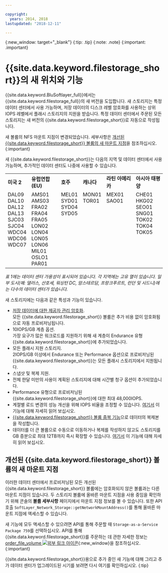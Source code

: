 ```yaml
---

copyright:
  years: 2014, 2018
lastupdated: "2018-12-11"

---
```

{:new_window: target="_blank"}
 {:tip: .tip}
 {:note: .note}
 {:important: .important}

# {{site.data.keyword.filestorage_short}}의 새 위치와 기능

{{site.data.keyword.BluSoftlayer_full}}에서는 {{site.data.keyword.filestorage_full}}의 새 버전을 도입합니다. 새 스토리지는 특정 데이터 센터에서 사용 가능하며, 저장 데이터의 디스크 레벨 암호화를 사용하는 상위 IOPS 레벨에서 플래시 스토리지의 지원을 받습니다. 특정 데이터 센터에서 주문된 모든 스토리지는 새 버전의 {{site.data.keyword.filestorage_short}}로 자동으로 작성됩니다.

새 볼륨의 NFS 마운트 지점이 변경되었습니다. 세부사항은 [개선된 {{site.data.keyword.filestorage_short}} 볼륨의 새 마운트 지점](#new-mount-point-for-enhanced-file-storage-volumes)을 참조하십시오.
{:important}

새 {{site.data.keyword.filestorage_short}}는 다음의 지역 및 데이터 센터에서 사용 가능하며, 추가적인 데이터 센터도 나중에 사용할 수 있습니다.

<table role="presentation">
  <tr>
    <td><strong>미국 2</strong></td>
    <td><strong>유럽연합(EU)</strong></td>
    <td><strong>호주</strong></td>
    <td><strong>캐나다</strong></td>
    <td><strong>라틴 아메리카</strong></td>
    <td><strong>아시아 태평양</strong></td>
  </tr>
  <tr>
    <td>DAL09<br />
	DAL10<br />
	DAL12<br />
	DAL13<br />
	SJC03<br />
SJC04<br />
	WDC04<br />
	WDC06<br />
	WDC07<br />
	<br /><br /><br />
    </td>
    <td>AMS01<br />
AMS03<br />
	FRA02<br />
	FRA04<br />
	FRA05<br />
	LON02<br />
	LON04<br />
	LON05<br />
	LON06<br />
	MIL01<br />
	OSLO1<br />
	PAR01<br />
    </td>
    <td>MEL01<br />
SYD01<br />
SYD04<br />
        SYD05<br /><br /><br /><br /><br /><br /><br /><br /><br />
    </td>
    <td>MON01<br />
TOR01<br />
	<br /><br /><br /><br /><br /><br /><br /><br /><br /><br />
    </td>
    <td>MEX01<br />
SAO01<br />
	<br /><br /><br /><br /><br /><br /><br /><br /><br /><br />
    </td>
    <td>CHE01<br />
HKG02<br />
	SEO01<br />
	SNG01<br />
TOK02<br />
	TOK04<br />
	TOK05<br />
	<br /><br /><br /><br /><br />
    </td>
  </tr>
</table>

*표 1에는 데이터 센터 가용성이 표시되어 있습니다. 각 지역에는 고유 열이 있습니다. 일부 도시(예: 댈러스, 산호세, 워싱턴 DC, 암스테르담, 프랑크푸르트, 런던 및 시드니)에는 다수의 데이터 센터가 있습니다.*

새 스토리지에는 다음과 같은 특성과 기능이 있습니다.

- [저장 데이터에 대한 제공자 관리 암호화](block-file-storage-encryption-rest.html). <br/> 모든 {{site.data.keyword.filestorage_short}} 볼륨은 추가 비용 없이 암호화됨으로 자동 프로비저닝됩니다.
- 10IOPS/GB 계층 옵션. <br/> 가장 요구가 많은 워크로드를 지원하기 위해 새 계층이 Endurance 유형 {{site.data.keyword.filestorage_short}}에 추가되었습니다.
- 모든 플래시 지원 스토리지. <br/> 2IOPS/GB 이상에서 Endurance 또는 Performance 옵션으로 프로비저닝된 {{site.data.keyword.filestorage_short}}는 모든 플래시 스토리지에서 지원됩니다.
- 스냅샷 및 복제 지원.
- 전체 한달 미만의 사용이 계획된 스토리지에 대해 시간별 청구 옵션이 추가되었습니다.
- Performance 유형으로 프로비저닝된 {{site.data.keyword.filestorage_short}}에 대한 최대 48,000IOPS.
- 계절별 로드 변경의 성능 개선을 위해 IOPS 비율을 조정할 수 있습니다. [여기서](adjustable-iops.html) 이 기능에 대해 자세히 읽어 보십시오.
- [{{site.data.keyword.filestorage_short}} 볼륨 중복 기능](how-to-create-duplicate-volume.html)으로 데이터의 복제본을 작성합니다.
- 데이터를 더 큰 볼륨으로 수동으로 이동하거나 복제를 작성하지 않고도 스토리지를 GB 증분으로 최대 12TB까지 즉시 확장할 수 있습니다. [여기서](expandable_file_storage.html) 이 기능에 대해 자세히 읽어 보십시오.

## 개선된 {{site.data.keyword.filestorage_short}} 볼륨의 새 마운트 지점

이러한 데이터 센터에서 프로비저닝된 모든 개선된 {{site.data.keyword.filestorage_short}} 볼륨에는 암호화되지 않은 볼륨과는 다른 마운트 지점이 있습니다. 두 스토리지 볼륨에 올바른 마운트 지점을 사용 중임을 확인하기 위해 콘솔의 **볼륨 세부사항** 페이지에서 마운트 지점 정보를 볼 수 있습니다. 또한 API 호출 `SoftLayer_Network_Storage::getNetworkMountAddress()`를 통해 올바른 마운트 지점에 액세스할 수 있습니다.

새 기능에 모두 액세스할 수 있으려면 API를 통해 주문할 때 `Storage-as-a-Service Package 759`를 선택하십시오. API를 통해 {{site.data.keyword.filestorage_short}}를 주문하는 데 관한 자세한 정보는 [order_file_volume ![외부 링크 아이콘](../../icons/launch-glyph.svg "외부 링크 아이콘")](https://softlayer-python.readthedocs.io/en/latest/api/managers/file.html#SoftLayer.managers.file.FileStorageManager.order_file_volume){:new_window}을 참조하십시오.
{:important}

{{site.data.keyword.filestorage_short}}용으로 추가 중인 새 기능에 대해 그리고 추가 데이터 센터가 업그레이드된 시기를 보려면 다시 여기를 확인하십시오.
{:tip}
